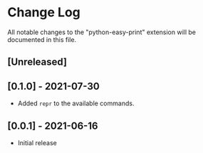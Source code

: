 # Change Log

All notable changes to the "python-easy-print" extension will be documented in this file.

## [Unreleased]

## [0.1.0] - 2021-07-30

- Added `repr` to the available commands.

## [0.0.1] - 2021-06-16

- Initial release
